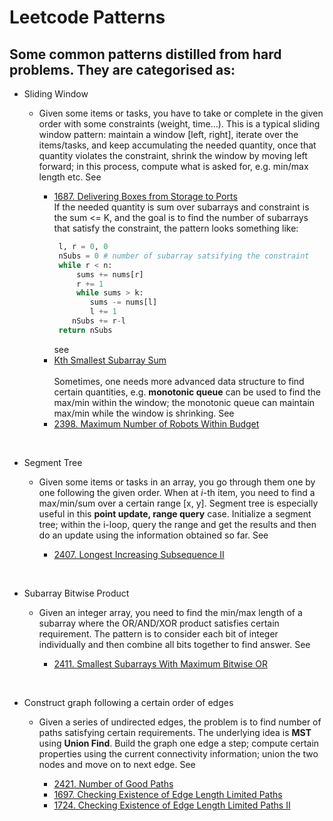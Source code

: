 # Leetcode Patterns

## Some common patterns distilled from hard problems. They are categorised as:

- Sliding Window

  - Given some items or tasks, you have to take or complete in the given order with some  constraints (weight, time...). This is a typical sliding window pattern: maintain a window [left, right], iterate over the items/tasks, and keep accumulating the needed quantity, once that quantity violates the constraint, shrink the window by moving left forward; in this process, compute what is asked for, e.g. min/max length etc. See 
  
    - [1687. Delivering Boxes from Storage to Ports](https://leetcode.com/problems/delivering-boxes-from-storage-to-ports/)
    &nbsp;<br>
    If the needed quantity is sum over subarrays and constraint is the sum <= K, and the goal is to find the number of subarrays that satisfy the constraint, the pattern looks something like:
      ```python
       l, r = 0, 0  
       nSubs = 0 # number of subarray satsifying the constraint 
       while r < n:
           sums += nums[r]
           r += 1
           while sums > k:
              sums -= nums[l]
              l += 1
          nSubs += r-l
       return nSubs  
       ```  
      see   
    - [Kth Smallest Subarray Sum](https://github.com/doocs/leetcode/blob/main/solution/1900-1999/1918.Kth%20Smallest%20Subarray%20Sum/README_EN.md)   
    &nbsp;<br>
    Sometimes, one needs more advanced data structure to find certain quantities, e.g. **monotonic queue** can be used to find the max/min within the window; the monotonic queue can maintain max/min while the window is shrinking. See
    - [2398. Maximum Number of Robots Within Budget](https://leetcode.com/problems/maximum-number-of-robots-within-budget/)


&nbsp;<br>
- Segment Tree

  - Given some items or tasks in an array, you go through them one by one following the given order. When at *i*-th item, you need to find a max/min/sum over a certain range [x, y]. Segment tree is especially useful in this **point update, range query** case. Initialize a segment tree; within the i-loop, query the range and get the results and then do an update using the information obtained so far. See 

    - [2407. Longest Increasing Subsequence II](https://leetcode.com/problems/longest-increasing-subsequence-ii/)   

&nbsp;<br>
- Subarray Bitwise Product
  
  - Given an integer array, you need to find the min/max length of a subarray where the OR/AND/XOR product satisfies certain requirement. The pattern is to consider each bit of integer individually and then combine all bits together to find answer. See

    - [2411. Smallest Subarrays With Maximum Bitwise OR](https://leetcode.com/problems/smallest-subarrays-with-maximum-bitwise-or/) 
  
&nbsp;<br>
- Construct graph following a certain order of edges 

  - Given a series of undirected edges, the problem is to find number of paths satisfying certain requirements. The underlying idea is **MST** using **Union Find**. Build the graph one edge a step; compute certain properties using the current connectivity information; union the two nodes and move on to next edge. See

    - [2421. Number of Good Paths](https://leetcode.com/problems/number-of-good-paths/) 
    - [1697. Checking Existence of Edge Length Limited Paths](https://leetcode.com/problems/checking-existence-of-edge-length-limited-paths/)
    - [1724. Checking Existence of Edge Length Limited Paths II](https://leetcode.com/problems/checking-existence-of-edge-length-limited-paths-ii/)




  




